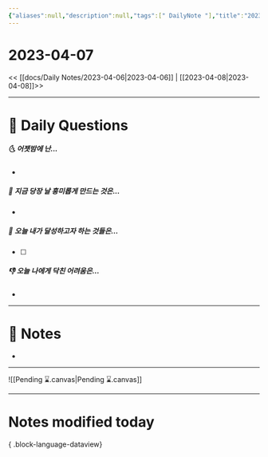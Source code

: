 ```yaml
---
{"aliases":null,"description":null,"tags":[" DailyNote "],"title":"2023-04-07","created":"2023-04-08T00:24:52","updated":"2023-07-15T21:30:20","dg-publish":true,"permalink":"/docs/daily-notes/2023-04-07/","dgPassFrontmatter":true}
---
```



# 2023-04-07

<< [[docs/Daily Notes/2023-04-06\|2023-04-06]] | [[2023-04-08\|2023-04-08]]>>

---

# 📅 Daily Questions

##### 🌜 어젯밤에 난...

- 

##### 🙌 지금 당장 날 흥미롭게 만드는 것은...

- 

##### 🚀 오늘 내가 달성하고자 하는 것들은...

- [ ] 

##### 👎 오늘 나에게 닥친 어려움은...

- 

---

# 📝 Notes

- 

___

![[Pending ⌛.canvas\|Pending ⌛.canvas]]

---

# Notes modified today


{ .block-language-dataview}
